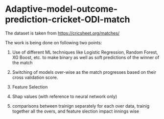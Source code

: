 # Adaptive-model-outcome-prediction-cricket-ODI-match

The dataset is taken from https://cricsheet.org/matches/

 The work is being done on following two points: 
 
 1. Use of different ML techniques like Logistic Regression, Random Forest, XG Boost, etc. to make
 binary as well as soft predictions of the winner of the match

 2. Switching of models over-wise as the match progresses based on their cross validation score.
 3. Feature Selection
 4. Shap values (with reference to neural network only)
 5. comparisons between trainign separately for each over data, trainig together all the overs, and feature slection impact innings wise

